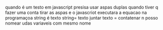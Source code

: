 <!-- configurou o git na maquina  
git config --global user.name "<mirray>"
git config --global user.email "<mirraymoreirabernardes@gmail.com>"


configuramos a chave ssh

salar arquivo = ctrl + s 
atalho para abrir pasta no cvcode = ctrl + k = o 
 -->
 quando é um testo em  javascript presisa usar aspas duplas 
 quando tiver q fazer uma conta tirar as aspas e o javascriot executara a equacao 
 na programaçoa string é texto string= texto
 juntar texto = contatenar 
n posso nomear udas variaveis com mesmo nome 
